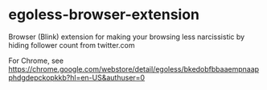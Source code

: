 egoless-browser-extension
=========================

Browser (Blink) extension for making your browsing less narcissistic by hiding follower count from twitter.com

For Chrome, see https://chrome.google.com/webstore/detail/egoless/bkedobfbbaaempnaapphdgdepckopkkb?hl=en-US&authuser=0
